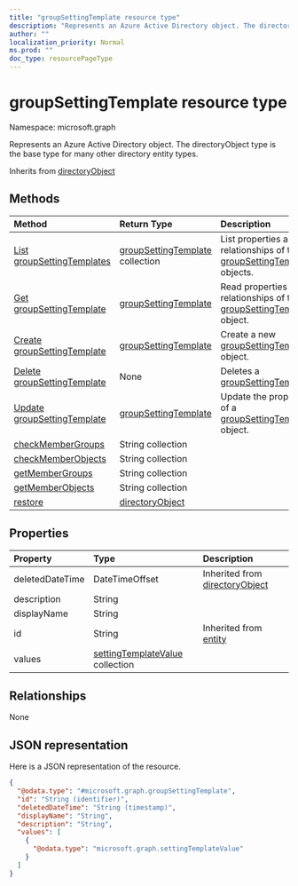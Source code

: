 ```yaml
---
title: "groupSettingTemplate resource type"
description: "Represents an Azure Active Directory object. The directoryObject type is the base type for many other directory entity types."
author: ""
localization_priority: Normal
ms.prod: ""
doc_type: resourcePageType
---
```


# groupSettingTemplate resource type


Namespace: microsoft.graph

Represents an Azure Active Directory object. The directoryObject type is the base type for many other directory entity types.


Inherits from [directoryObject](../resources/directoryobject.md)

## Methods
|Method|Return Type|Description|
|:---|:---|:---|
|[List groupSettingTemplates](../api/groupsettingtemplate-list.md)|[groupSettingTemplate](../resources/groupsettingtemplate.md) collection|List properties and relationships of the [groupSettingTemplate](../resources/groupsettingtemplate.md) objects.|
|[Get groupSettingTemplate](../api/groupsettingtemplate-get.md)|[groupSettingTemplate](../resources/groupsettingtemplate.md)|Read properties and relationships of the [groupSettingTemplate](../resources/groupsettingtemplate.md) object.|
|[Create groupSettingTemplate](../api/groupsettingtemplate-post-groupsettingtemplates.md)|[groupSettingTemplate](../resources/groupsettingtemplate.md)|Create a new [groupSettingTemplate](../resources/groupsettingtemplate.md) object.|
|[Delete groupSettingTemplate](../api/groupsettingtemplate-delete.md)|None|Deletes a [groupSettingTemplate](../resources/groupsettingtemplate.md).|
|[Update groupSettingTemplate](../api/groupsettingtemplate-update.md)|[groupSettingTemplate](../resources/groupsettingtemplate.md)|Update the properties of a [groupSettingTemplate](../resources/groupsettingtemplate.md) object.|
|[checkMemberGroups](../api/groupsettingtemplate-checkmembergroups.md)|String collection||
|[checkMemberObjects](../api/groupsettingtemplate-checkmemberobjects.md)|String collection||
|[getMemberGroups](../api/groupsettingtemplate-getmembergroups.md)|String collection||
|[getMemberObjects](../api/groupsettingtemplate-getmemberobjects.md)|String collection||
|[restore](../api/groupsettingtemplate-restore.md)|[directoryObject](../resources/directoryobject.md)||

## Properties
|Property|Type|Description|
|:---|:---|:---|
|deletedDateTime|DateTimeOffset| Inherited from [directoryObject](../resources/directoryobject.md)|
|description|String||
|displayName|String||
|id|String| Inherited from [entity](../resources/entity.md)|
|values|[settingTemplateValue](../resources/settingtemplatevalue.md) collection||

## Relationships
None

## JSON representation
Here is a JSON representation of the resource.
<!-- {
  "blockType": "resource",
  "keyProperty": "id",
  "@odata.type": "microsoft.graph.groupSettingTemplate",
  "baseType": "microsoft.graph.directoryObject",
  "openType": true
}
-->
``` json
{
  "@odata.type": "#microsoft.graph.groupSettingTemplate",
  "id": "String (identifier)",
  "deletedDateTime": "String (timestamp)",
  "displayName": "String",
  "description": "String",
  "values": [
    {
      "@odata.type": "microsoft.graph.settingTemplateValue"
    }
  ]
}
```

